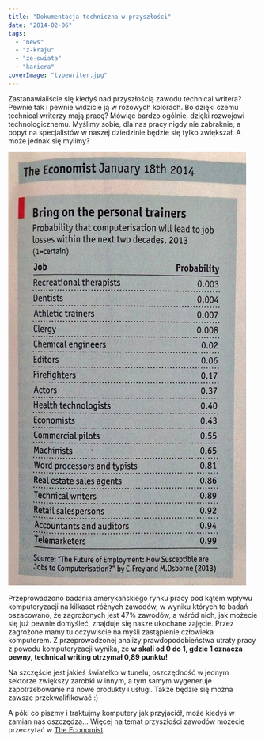 ```yaml
---
title: "Dokumentacja techniczna w przyszłości"
date: "2014-02-06"
tags:
  - "news"
  - "z-kraju"
  - "ze-swiata"
  - "kariera"
coverImage: "typewriter.jpg"
---
```


Zastanawialiście się kiedyś nad przyszłością zawodu technical writera? Pewnie
tak i pewnie widzicie ją w różowych kolorach. Bo dzięki czemu technical writerzy
mają pracę? Mówiąc bardzo ogólnie, dzięki rozwojowi technologicznemu. Myślimy
sobie, dla nas pracy nigdy nie zabraknie, a popyt na specjalistów w naszej
dziedzinie będzie się tylko zwiększał. A może jednak się mylimy?

![The Economist](images/economist.jpg)

Przeprowadzono badania amerykańskiego rynku pracy pod kątem wpływu
komputeryzacji na kilkaset różnych zawodów, w wyniku których to badań
oszacowano, że zagrożonych jest 47% zawodów, a wśród nich, jak możecie się już
pewnie domyśleć, znajduje się nasze ukochane zajęcie. Przez zagrożone mamy tu
oczywiście na myśli zastąpienie człowieka komputerem. Z przeprowadzonej analizy
prawdopodobieństwa utraty pracy z powodu komputeryzacji wynika, że **w skali od
0 do 1, gdzie 1 oznacza pewny, technical writing otrzymał 0,89 punktu!**

Na szczęście jest jakieś światełko w tunelu, oszczędność w jednym sektorze
zwiększy zarobki w innym, a tym samym wygeneruje zapotrzebowanie na nowe
produkty i usługi. Także będzie się można zawsze przekwalifikować :)

A póki co piszmy i traktujmy komputery jak przyjaciół, może kiedyś w zamian nas
oszczędzą... Więcej na temat przyszłości zawodów możecie przeczytać w
[The Economist](http://www.economist.com/news/briefing/21594264-previous-technological-innovation-has-always-delivered-more-long-run-employment-not-less).
